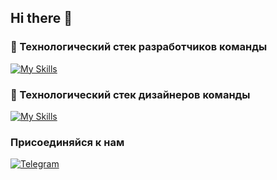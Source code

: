## Hi there 👋

### 🧰 Технологический стек разработчиков команды
[![My Skills](https://skillicons.dev/icons?i=cs,dotnet,react,ts,js,py,mysql,docker&perline=4)](https://t.me/eight_xbyte)

### 🎨 Технологический стек дизайнеров команды
[![My Skills](https://skillicons.dev/icons?i=figma&perline=4)](https://t.me/eight_xbyte)

### Присоединяйся к нам
[![Telegram](https://img.shields.io/badge/Telegram-blue?style=for-the-badge&logo=Telegram)](https://t.me/eight_xbyte)
